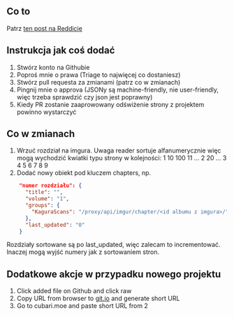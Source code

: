 Co to
---

Patrz [ten post na Reddicie](https://www.reddit.com/r/manga/comments/mcicbp/sl_how_to_host_a_series_on_imgur_with_guyamoe/)

Instrukcja jak coś dodać
---

1. Stwórz konto na Githubie
2. Poproś mnie o prawa (Triage to najwięcej co dostaniesz)
3. Stwórz pull requesta za zmianami (patrz co w zmianach)
4. Pingnij mnie o approva (JSONy są machine-friendly, nie user-friendly, więc trzeba sprawdzić czy json jest poprawny)
5. Kiedy PR zostanie zaaprowowany odświżenie strony z projektem powinno wystarczyć

Co w zmianach
---

1. Wrzuć rozdział na imgura. Uwaga reader sortuje alfanumerycznie więc mogą wychodzić kwiatki typu strony w kolejności:
1 10 100 11 ... 2 20 ... 3 4 5 6 7 8 9
2. Dodać nowy obiekt pod kluczem chapters, np.

```json
    "numer rozdziału": {
      "title": "",
      "volume": "1",
      "groups": {
        "KaguraScans": "/proxy/api/imgur/chapter/<id albumu z imgura>/"
      },
      "last_updated": "0"
    }
```

Rozdziały sortowane są po last_updated, więc zalecam to incrementować. Inaczej mogą wyjść numery jak z sortowaniem stron.

Dodatkowe akcje w przypadku nowego projektu
---

1. Click added file on Github and click raw
2. Copy URL from browser to [git.io](https://git.io/) and generate short URL
3. Go to cubari.moe and paste short URL from 2